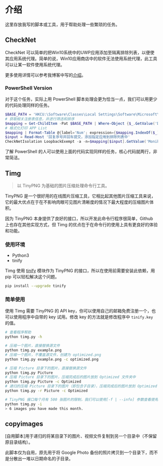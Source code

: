 # 介绍
这里存放我写的脚本或工具，用于帮助处理一些繁琐的任务。

## CheckNet
CheckNet 可以简单的把Win10系统中的UWP应用添加至隔离排除列表，以便使其应用系统代理。简单的说，Win10应用商店中的软件无法使用系统代理，此工具可以让某一软件使用系统代理。

更多使用详情可以参考我博客中写的[介绍](https://yuan.ga/enable-win10-uwp-use-system-proxy/)。

### PowerShell Version

对于这个任务，实际上用 PowerShell 脚本处理会更为恰当一点，我们可以用更少的代码处理同样的任务。
```powershell
$BASE_PATH = 'HKCU:\Software\Classes\Local Settings\Software\Microsoft\Windows\CurrentVersion\AppContainer\Mappings\'
# 获取相关注册表信息，并进行筛选和排序
$mapping = Get-ChildItem -Pat $BASE_PATH | Where-Object {$_.GetValue('DisplayName') -NotLike '@{*'} | Sort-Object {$_.GetValue('DisplayName')}
# 格式化打印 APP List
$mapping | Format-Table @{label='Num'; expression={$mapping.IndexOf($_)}}, @{label='DisplayName'; expression={$_.GetValue('DisplayName')}}
$input = Read-Host '回复序号并回车提交，添加指定应用到排除列表中'
CheckNetIsolation LoopbackExempt -a -n=$mapping[$input].GetValue('Moniker')
```
了解 PowerShell 的人可以使用上面的代码实现同样的任务，核心代码就两行，非常简洁。

## Timg

> 以 TinyPNG 为基础的图片压缩处理命令行工具。

TinyPNG 是一个很好用的在线图片压缩工具，它相比起其他图片压缩工具来说，它的最大优点在于在不影响肉眼可见图片清晰度的情况下最大程度的压缩图片体积。

因为 TinyPNG 本身提供了良好的接口，所以开发此命令行程序很简单，Github 上也存在其他实现方式，但 Timg 的优点在于在命令行的使用上具有更良好的体验和功能。

### 使用环境

* Python3
* tinify

Timg 使用 [tinify](https://github.com/tinify/tinify-python) 模块作为 TinyPNG 的接口，所以在使用前需要安装此依赖，用 pip 可以轻松解决这个问题。

```bash
pip install --upgrade tinify
```

### 简单使用
使用 Timg 需要 TinyPNG 的 API key，你可以使用自己的邮箱免费注册一个，也可以使用程序中自带的 key 试用。修改 key 的方法就是修改程序中 `tinify.key` 的值。
```bash
# 查看程序帮助
python timg.py -h

# 压缩一个图片，直接替换源文件
python timg.py example.png
# 压缩一个图片，不覆盖源文件，创建为 optimized.png
python timg.py example.png -c optimized.png

# 压缩 Picture 目录下的图片，直接替换源文件
python timg.py Picture
# 压缩 Picture 目录下的图片，压缩完成后的图片放到 Optimized 文件夹中
python timg.py Picture -c Optimized
# 递归的压缩 Picture 目录下的图片（即包含子目录），压缩完成后的图片放到 Optimized 文件夹中
python timg.py -r Picture -c Optimized

# TinyPNG 接口每个月有 500 张图片的限制，我们可以使用[-f | --info] 参数查看使用量。
python timg.py -i
> 6 images you have made this month.
```

## copyimages
[自用脚本]用于递归的将某目录下的图片、视频文件复制到另一个目录中（不保留原目录结构）。

此脚本仅为自用，原先用于将 Google Photo 备份的照片拷贝到一个目录下，而不是分散出一堆以日期命名的子目录。
